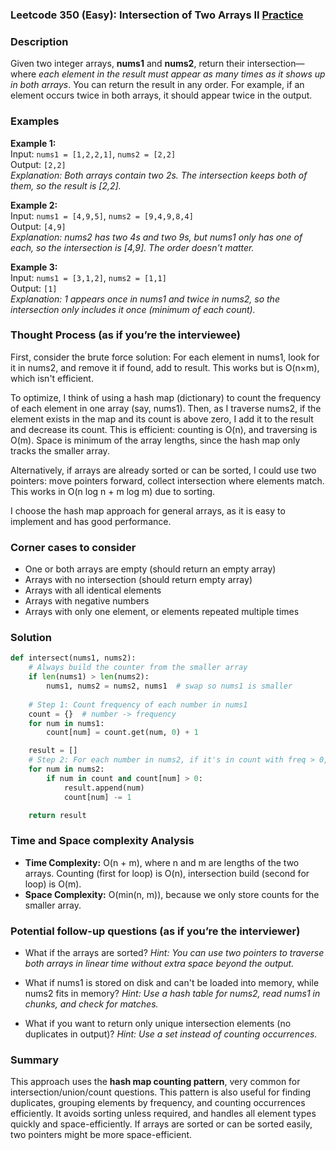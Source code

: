 ### Leetcode 350 (Easy): Intersection of Two Arrays II [Practice](https://leetcode.com/problems/intersection-of-two-arrays-ii)

### Description  
Given two integer arrays, **nums1** and **nums2**, return their intersection—where *each element in the result must appear as many times as it shows up in both arrays*. You can return the result in any order. For example, if an element occurs twice in both arrays, it should appear twice in the output.

### Examples  

**Example 1:**  
Input: `nums1 = [1,2,2,1]`, `nums2 = [2,2]`  
Output: `[2,2]`  
*Explanation: Both arrays contain two 2s. The intersection keeps both of them, so the result is [2,2].*

**Example 2:**  
Input: `nums1 = [4,9,5]`, `nums2 = [9,4,9,8,4]`  
Output: `[4,9]`  
*Explanation: nums2 has two 4s and two 9s, but nums1 only has one of each, so the intersection is [4,9]. The order doesn't matter.*

**Example 3:**  
Input: `nums1 = [3,1,2]`, `nums2 = [1,1]`  
Output: `[1]`  
*Explanation: 1 appears once in nums1 and twice in nums2, so the intersection only includes it once (minimum of each count).*

### Thought Process (as if you’re the interviewee)  
First, consider the brute force solution: For each element in nums1, look for it in nums2, and remove it if found, add to result. This works but is O(n×m), which isn't efficient.

To optimize, I think of using a hash map (dictionary) to count the frequency of each element in one array (say, nums1). Then, as I traverse nums2, if the element exists in the map and its count is above zero, I add it to the result and decrease its count. This is efficient: counting is O(n), and traversing is O(m). Space is minimum of the array lengths, since the hash map only tracks the smaller array.

Alternatively, if arrays are already sorted or can be sorted, I could use two pointers: move pointers forward, collect intersection where elements match. This works in O(n log n + m log m) due to sorting.

I choose the hash map approach for general arrays, as it is easy to implement and has good performance.

### Corner cases to consider  
- One or both arrays are empty (should return an empty array)
- Arrays with no intersection (should return empty array)
- Arrays with all identical elements
- Arrays with negative numbers
- Arrays with only one element, or elements repeated multiple times

### Solution

```python
def intersect(nums1, nums2):
    # Always build the counter from the smaller array
    if len(nums1) > len(nums2):
        nums1, nums2 = nums2, nums1  # swap so nums1 is smaller
    
    # Step 1: Count frequency of each number in nums1
    count = {}  # number -> frequency
    for num in nums1:
        count[num] = count.get(num, 0) + 1

    result = []
    # Step 2: For each number in nums2, if it's in count with freq > 0, append to result
    for num in nums2:
        if num in count and count[num] > 0:
            result.append(num)
            count[num] -= 1

    return result
```

### Time and Space complexity Analysis  

- **Time Complexity:** O(n + m), where n and m are lengths of the two arrays. Counting (first for loop) is O(n), intersection build (second for loop) is O(m).
- **Space Complexity:** O(min(n, m)), because we only store counts for the smaller array.

### Potential follow-up questions (as if you’re the interviewer)  

- What if the arrays are sorted?
  *Hint: You can use two pointers to traverse both arrays in linear time without extra space beyond the output.*

- What if nums1 is stored on disk and can't be loaded into memory, while nums2 fits in memory?
  *Hint: Use a hash table for nums2, read nums1 in chunks, and check for matches.*

- What if you want to return only unique intersection elements (no duplicates in output)?
  *Hint: Use a set instead of counting occurrences.*

### Summary
This approach uses the **hash map counting pattern**, very common for intersection/union/count questions. This pattern is also useful for finding duplicates, grouping elements by frequency, and counting occurrences efficiently. It avoids sorting unless required, and handles all element types quickly and space-efficiently. If arrays are sorted or can be sorted easily, two pointers might be more space-efficient.